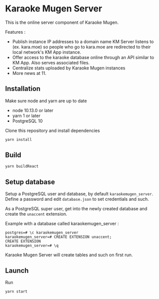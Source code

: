# Karaoke Mugen Server

This is the online server component of Karaoke Mugen.

Features :

- Publish instance IP addresses to a domain name KM Server listens to (ex. kara.moe) so people who go to kara.moe are redirected to their local network's KM App instance.
- Offer access to the karaoke database online through an API similar to KM App. Also serves associated files.
- Centralize stats uploaded by Karaoke Mugen instances
- More news at 11.

## Installation

Make sure node and yarn are up to date

- node 10.13.0 or later
- yarn 1 or later
- PostgreSQL 10

Clone this repository and install dependencies

```sh
yarn install
```

## Build

```sh
yarn buildReact
```

## Setup database

Setup a PostgreSQL user and database, by default `karaokemugen_server`. Define a password and edit `database.json` to set credentials and such.

As a PostgreSQL super user, get into the newly created database and create the `unaccent` extension.

Example with a database called karaokemugen_server :

```pg
postgres=# \c karaokemugen_server
karaokemugen_server=# CREATE EXTENSION unaccent;
CREATE EXTENSION
karaokemugen_server=# \q
```

Karaoke Mugen Server will create tables and such on first run.

## Launch

Run

```sh
yarn start
```
